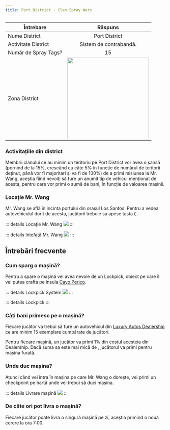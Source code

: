 ```yaml
---
title: Port District - Clan Spray Wars
---
```


| Întrebare   | Răspuns |
| ----------- | :-----------: |
| Nume District | Port District |
| Activitate District | Sistem de contrabandă. |
| Număr de Spray Tags? | 15 |
| Zona District | <Image src="https://i.imgur.com/nosurrU.png" width="256" label="Sudul hărții" /> |

###  Activitațiile din district

Membrii clanului ce au minim un teritoriu pe Port District vor avea o șansă (pornind de la 15%, crescând cu câte 5% în funcție de numărul de teritorii deținut, până vor fi majoritari și va fi de 100%) de a primi misiunea la Mr. Wang, aceștia fiind nevoiți să fure un anumit tip de vehicul menționat de acesta, pentru care vor primi o sumă de bani, în funcție de valoarea mașinii.

### Locație Mr. Wang

Mr. Wang se află în incinta portului din orașul Los Santos. Pentru a vedea autovehiculul dorit de acesta, jucătorii trebuie sa apese tasta `E`.

::: details Locație Mr. Wang
  <Image src="https://i.imgur.com/y7HBI4K.png"  />
:::

::: details Intefață Mr. Wang
 <Image src="https://i.imgur.com/5YcQfSV.png" />
:::

## Întrebări frecvente

### Cum sparg o mașină?

Pentru a spare o mașină vei avea nevoie de un Lockpick, obiect pe care îl vei putea crafta pe insula [Cayo Perico](../../illegal-activities/cayo-perico-island.md#crafting-iteme).

::: details Lockpick System
<Image src="https://i.imgur.com/Y4FRIYm.gif" />
:::

::: details Lockpick
 <InventoryItem itemKey="lockpick" width="64" />
:::

### Câți bani primesc pe o mașină?

Fiecare jucător va trebui să fure un autovehicul din [Luxury Autos Dealership](../../properties/personal-vehicles.md#luxury-autos) ce are minim 15 exemplare cumpărate de jucători.

Pentru fiecare mașină, un jucător va primi 1% din costul acesteia din Dealership. Dacă suma sa este mai mică de <Dinero :amount="4500" />, jucătorul va primi <Dinero :amount="4500" /> pentru mașina furată.

### Unde duc mașina?

Atunci când vei intra în mașina pe care Mr. Wang o dorește, vei primi un checkpoint pe hartă unde vei trebui să duci mașina.

::: details Livrare mașină
<Image src="https://imgur.com/BLe8Vlk" />
:::

### De câte ori pot livra o mașină?

Fiecare jucător poate livra o singură mașină pe zi, aceștia primind o nouă cerere la ora 7:00.
